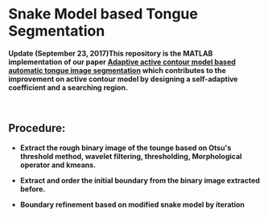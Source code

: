 # Snake Model based Tongue Segmentation

<b>Update (September 23, 2017)This repository is the MATLAB implementation of our paper [Adaptive active contour model based automatic tongue image segmentation](http://ieeexplore.ieee.org/document/7852933/) which contributes to the improvement on active contour model by designing a self-adaptive coefficient and a searching region.

<br/>

## Procedure:
- Extract the rough binary image of the tounge based on Otsu's threshold method, wavelet filtering, thresholding, Morphological operator and kmeans.

- Extract and order the initial boundary from the binary image extracted before.

- Boundary refinement based on modified snake model by iteration